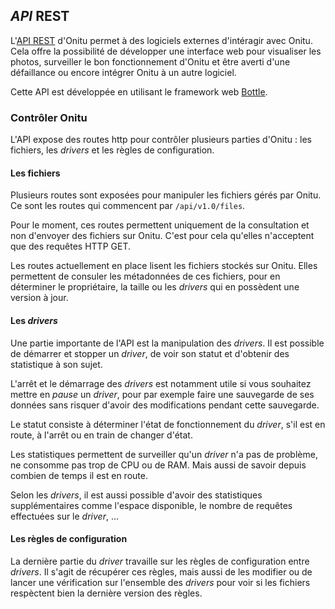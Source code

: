 ## *API* REST

L'[API REST](https://fr.wikipedia.org/wiki/Representational_State_Transfer) d'Onitu permet à des logiciels externes d'intéragir avec Onitu. Cela offre la possibilité de développer une interface web pour visualiser les photos, surveiller le bon fonctionnement d'Onitu et être averti d'une défaillance ou encore intégrer Onitu à un autre logiciel.

Cette API est développée en utilisant le framework web
[Bottle](http://bottlepy.org/docs/dev/index.html).

### Contrôler Onitu

L'API expose des routes http pour contrôler plusieurs parties d'Onitu : les
fichiers, les *drivers* et les règles de configuration.

#### Les fichiers

Plusieurs routes sont exposées pour manipuler les fichiers gérés par Onitu. Ce
sont les routes qui commencent par ```/api/v1.0/files```.

Pour le moment, ces routes permettent uniquement de la consultation et non
d'envoyer des fichiers sur Onitu. C'est pour cela qu'elles n'acceptent que des
requêtes HTTP GET.

Les routes actuellement en place lisent les fichiers stockés sur Onitu. Elles
permettent de consuler les métadonnées de ces fichiers, pour en déterminer le
propriétaire, la taille ou les *drivers* qui en possèdent une version à jour.

#### Les *drivers*

Une partie importante de l'API est la manipulation des *drivers*. Il est possible
de démarrer et stopper un *driver*, de voir son statut et d'obtenir des
statistique à son sujet.

L'arrêt et le démarrage des *drivers* est notamment utile si vous souhaitez mettre
en *pause* un *driver*, pour par exemple faire une sauvegarde de ses données sans
risquer d'avoir des modifications pendant cette sauvegarde.

Le statut consiste à déterminer l'état de fonctionnement du *driver*, s'il est en
route, à l'arrêt ou en train de changer d'état.

Les statistiques permettent de surveiller qu'un *driver* n'a pas de problème, ne
consomme pas trop de CPU ou de RAM. Mais aussi de savoir depuis combien de temps
il est en route.

Selon les *drivers*, il est aussi possible d'avoir des statistiques
supplémentaires comme l'espace disponible, le nombre de requêtes effectuées sur
le *driver*, …

#### Les règles de configuration

La dernière partie du *driver* travaille sur les règles de configuration entre
*drivers*. Il s'agit de récupérer ces règles, mais aussi de les modifier ou de
lancer une vérification sur l'ensemble des *drivers* pour voir si les fichiers
respèctent bien la dernière version des règles.
